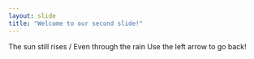 ```yaml
---
layout: slide
title: "Welcome to our second slide!"
---
```

The sun still rises / Even through the rain
Use the left arrow to go back!
